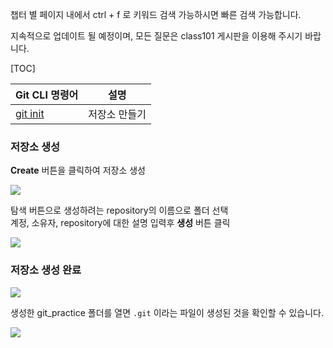 챕터 별 페이지 내에서 ctrl + f 로 키워드 검색 가능하시면 빠른 검색 가능합니다. 

지속적으로 업데이트 될 예정이며, 모든 질문은 class101 게시판을 이용해 주시기 바랍니다. 

[TOC]
  
| Git CLI 명령어 | 설명 | 
| -------- | -------- |
| [git init](https://wikidocs.net/104134) | 저장소 만들기 |

### 저장소 생성
**Create** 버튼을 클릭하여 저장소 생성  

![](https://wikidocs.net/images/page/104134/git_gui_7.png)

탐색 버튼으로 생성하려는 repository의 이름으로 폴더 선택  
계정, 소유자, repository에 대한 설명 입력후 **생성** 버튼 클릭
  
![](https://wikidocs.net/images/page/104134/git_gui_8.png)

### 저장소 생성 완료
![](https://wikidocs.net/images/page/104134/git_gui_9.png)

생성한 git_practice 폴더를 열면 `.git` 이라는 파일이 생성된 것을 확인할 수 있습니다.

![](https://wikidocs.net/images/page/104134/git_ini_%ED%8C%8C%EC%9D%BC_%EC%83%9D%EC%84%B1.png)
